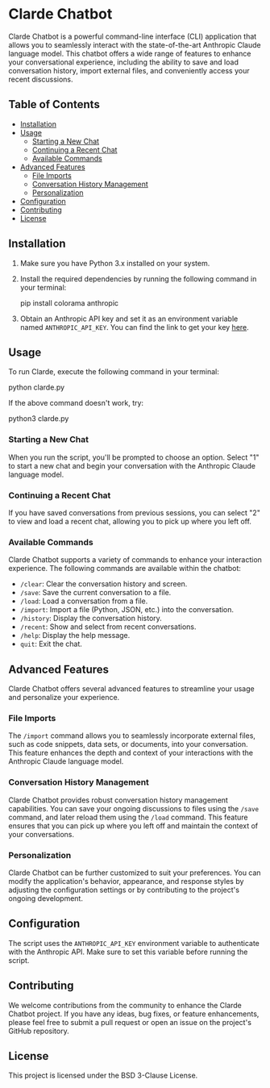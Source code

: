 
# Clarde Chatbot

Clarde Chatbot is a powerful command-line interface (CLI) application that allows you to seamlessly interact with the state-of-the-art Anthropic Claude language model. This chatbot offers a wide range of features to enhance your conversational experience, including the ability to save and load conversation history, import external files, and conveniently access your recent discussions.

## Table of Contents

- [Installation](#installation)
- [Usage](#usage)
  - [Starting a New Chat](#starting-a-new-chat)
  - [Continuing a Recent Chat](#continuing-a-recent-chat)
  - [Available Commands](#available-commands)
- [Advanced Features](#advanced-features)
  - [File Imports](#file-imports)
  - [Conversation History Management](#conversation-history-management)
  - [Personalization](#personalization)
- [Configuration](#configuration)
- [Contributing](#contributing)
- [License](#license)

## Installation

1. Make sure you have Python 3.x installed on your system.
2. Install the required dependencies by running the following command in your terminal:
   
   
   pip install colorama anthropic
   
   
3. Obtain an Anthropic API key and set it as an environment variable named `ANTHROPIC_API_KEY`. You can find the link to get your key [here](https://console.anthropic.com/settings/keys).

## Usage

To run Clarde, execute the following command in your terminal:


python clarde.py


If the above command doesn't work, try:


python3 clarde.py


### Starting a New Chat

When you run the script, you'll be prompted to choose an option. Select "1" to start a new chat and begin your conversation with the Anthropic Claude language model.

### Continuing a Recent Chat

If you have saved conversations from previous sessions, you can select "2" to view and load a recent chat, allowing you to pick up where you left off.

### Available Commands

Clarde Chatbot supports a variety of commands to enhance your interaction experience. The following commands are available within the chatbot:

- `/clear`: Clear the conversation history and screen.
- `/save`: Save the current conversation to a file.
- `/load`: Load a conversation from a file.
- `/import`: Import a file (Python, JSON, etc.) into the conversation.
- `/history`: Display the conversation history.
- `/recent`: Show and select from recent conversations.
- `/help`: Display the help message.
- `quit`: Exit the chat.

## Advanced Features

Clarde Chatbot offers several advanced features to streamline your usage and personalize your experience.

### File Imports

The `/import` command allows you to seamlessly incorporate external files, such as code snippets, data sets, or documents, into your conversation. This feature enhances the depth and context of your interactions with the Anthropic Claude language model.

### Conversation History Management

Clarde Chatbot provides robust conversation history management capabilities. You can save your ongoing discussions to files using the `/save` command, and later reload them using the `/load` command. This feature ensures that you can pick up where you left off and maintain the context of your conversations.

### Personalization

Clarde Chatbot can be further customized to suit your preferences. You can modify the application's behavior, appearance, and response styles by adjusting the configuration settings or by contributing to the project's ongoing development.

## Configuration

The script uses the `ANTHROPIC_API_KEY` environment variable to authenticate with the Anthropic API. Make sure to set this variable before running the script.

## Contributing

We welcome contributions from the community to enhance the Clarde Chatbot project. If you have any ideas, bug fixes, or feature enhancements, please feel free to submit a pull request or open an issue on the project's GitHub repository.

## License

This project is licensed under the BSD 3-Clause License.
